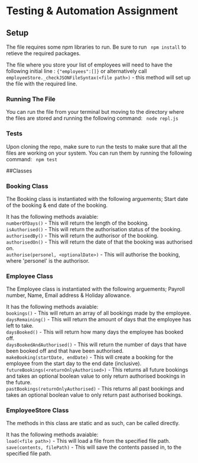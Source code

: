 # Testing & Automation Assignment

## Setup

The file requires some npm libraries to run. Be sure to run ``` npm install``` to retieve the required packages.

The file where you store your list of employees will need to have the following initial line : ``` {"employees":[]} ``` or alternatively call ``` employeeStore._checkJSONFileSyntax(<file path>)``` - this method will set up the file with the required line.

### Running The File
You can run the file from your terminal but moving to the directory where the files are stored and running the following command: ``` node repl.js```

### Tests
Upon cloning the repo, make sure to run the tests to make sure that all the files are working on your system. You can run them by running the following command: ``` npm test```

##Classes
### Booking Class
The Booking class is instantiated with the following arguements; Start date of the booking & end date of the booking.  
  
It has the following methods avaiable:  
```numberOfDays()``` - This will return the length of the booking.  
```isAuthorised()``` - This will return the authorisation status of the booking.  
```authorisedBy()``` - This will return the authorisor of the booking.  
```authorisedOn()``` - This will return the date of that the booking was authorised on.  
```authorise(personel, <optionalDate>)``` - This will authorise the booking, where 'personel' is the authorisor.  
  

### Employee Class  
The Employee class is instantiated with the following arguements; Payroll number, Name, Email address & Holiday allowance.  
  
It has the following methods avaiable:  
```bookings()``` - This will return an array of all bookings made by the employee.  
```daysRemaining()``` - This will return the amount of days that the employee has left to take.  
```daysBooked()``` - This will return how many days the employee has booked off.  
```daysBookedAndAuthorised()``` - This will return the number of days that have been booked off and that have been authorised.  
```makeBooking(startDate, endDate)``` - This will create a booking for the employee from the start day to the end date (inclusive).  
```futureBookings(<returnOnlyAuthorised>)``` - This returns all future bookings and takes an optional boolean value to only return authorised bookings in the future.   
```pastBookings(returnOnlyAuthorised)``` - This returns all past bookings and takes an optional boolean value to only return past authorised bookings.   
  
### EmployeeStore Class
The methods in this class are static and as such, can be called directly.  
  
It has the following methods avaiable:  
```load(<file path>)``` - This will load a file from the specified file path.  
```save(contents, filePath)``` - This will save the contents passed in, to the specified file path.  